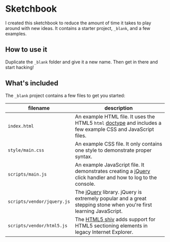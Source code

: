 # Sketchbook

I created this sketchbook to reduce the amount of time it takes to play around with new ideas. It contains a starter project, `_blank`, and a few examples.

## How to use it

Duplicate the `_blank` folder and give it a new name. Then get in there and start hacking!

## What's included

The `_blank` project contains a few files to get you started:

<table>
	<thead>
		<th>filename</th>
		<th>description</th>
	</thead>
	<tbody>
		<tr>
			<td><code>index.html</code></td>
			<td>An example HTML file. It uses the HTML5 <code>html</code> <a href="https://developer.mozilla.org/en-US/docs/Web/Guide/HTML/HTML5/Introduction_to_HTML5">doctype</a> and includes a few example CSS and JavaScript files.</td>
		</tr>
		<tr>
			<td><code>style/main.css</code></td>
			<td>An example CSS file. It only contains one style to demonstrate proper syntax.</td>
		</tr>
		<tr>
			<td><code>scripts/main.js</code></td>
			<td>An example JavaScript file. It demonstrates creating a <a href="http://jquery.com/">jQuery</a> click handler and how to log to the console.</td>
		</tr>
		<tr>
			<td><code>scripts/vendor/jquery.js</code></td>
			<td>The <a href="http://jquery.com">jQuery</a> library. jQuery is extremely popular and a great stepping stone when you're first learning JavaScript.</td>
		</tr>
		<tr>
			<td><code>scripts/vendor/html5.js</code></td>
			<td>The <a href="https://github.com/aFarkas/html5shiv">HTML5 shiv</a> adds support for HTML5 sectioning elements in legacy Internet Explorer.</td>
		</tr>
	</tbody>
</table>